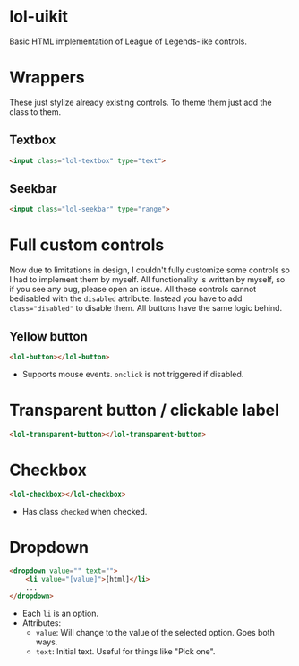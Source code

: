 # lol-uikit
Basic HTML implementation of League of Legends-like controls.

# Wrappers

These just stylize already existing controls. To theme them just add the class to them.

## Textbox

```HTML
<input class="lol-textbox" type="text">
```

## Seekbar

```HTML
<input class="lol-seekbar" type="range">
```

# Full custom controls

Now due to limitations in design, I couldn't fully customize some controls so I had to implement them by myself.
All functionality is written by myself, so if you see any bug, please open an issue.
All these controls cannot bedisabled with the `disabled` attribute. Instead you have to add `class="disabled"` to disable them.
All buttons have the same logic behind.

## Yellow button
```HTML
<lol-button></lol-button>
```

- Supports mouse events. `onclick` is not triggered if disabled.

# Transparent button / clickable label

```HTML
<lol-transparent-button></lol-transparent-button>
```

# Checkbox

```HTML
<lol-checkbox></lol-checkbox>
```

- Has class `checked` when checked.

# Dropdown

```HTML
<dropdown value="" text="">
    <li value="[value]">[html]</li>
    ...
</dropdown>
```

- Each `li` is an option.
- Attributes:
    - `value`: Will change to the value of the selected option. Goes both ways.
    - `text`: Initial text. Useful for things like "Pick one".

# 

